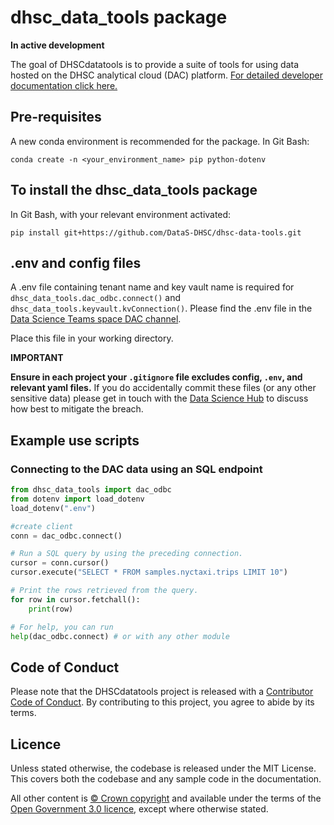 # dhsc_data_tools package

**In active development**

The goal of DHSCdatatools is to provide a suite of tools for using data hosted on the DHSC analytical cloud (DAC) platform. 
[For detailed developer documentation click here.](https://github.com/DataS-DHSC/dhsc-data-tools/tree/main/docs/dhsc_data_tools)

## Pre-requisites

A new conda environment is recommended for the package. In Git Bash:

```
conda create -n <your_environment_name> pip python-dotenv
```

## To install the dhsc_data_tools package

In Git Bash, with your relevant environment activated:

```
pip install git+https://github.com/DataS-DHSC/dhsc-data-tools.git
```

## .env and config files

A .env file containing tenant name and key vault name is required for `dhsc_data_tools.dac_odbc.connect()` and `dhsc_data_tools.keyvault.kvConnection()`.
Please find the .env file in the [Data Science Teams space DAC channel](https://teams.microsoft.com/l/channel/19%3ad94b5e4692d043249285162a04b35d12%40thread.tacv2/DAC%2520(DHSC%2520analytical%2520cloud)?groupId=88d91456-9588-4bed-a713-fde91b11a227&tenantId=61278c30-91a8-4c31-8c1f-ef4de8973a1c).

Place this file in your working directory. 

**IMPORTANT**

**Ensure in each project your `.gitignore` file excludes config, `.env`, and relevant yaml files.**
If you do accidentally commit these files (or any other sensitive data) please get in touch with the [Data Science Hub](mailto:datascience@dhsc.gov.uk) to discuss how best to mitigate the breach.

## Example use scripts

### Connecting to the DAC data using an SQL endpoint

```python
from dhsc_data_tools import dac_odbc
from dotenv import load_dotenv
load_dotenv(".env")

#create client
conn = dac_odbc.connect()

# Run a SQL query by using the preceding connection.
cursor = conn.cursor()
cursor.execute("SELECT * FROM samples.nyctaxi.trips LIMIT 10")

# Print the rows retrieved from the query.
for row in cursor.fetchall():
    print(row)

# For help, you can run
help(dac_odbc.connect) # or with any other module

```

## Code of Conduct

Please note that the DHSCdatatools project is released with a [Contributor Code of Conduct](https://contributor-covenant.org/version/2/1/CODE_OF_CONDUCT.html).
By contributing to this project, you agree to abide by its terms.

## Licence

Unless stated otherwise, the codebase is released under the MIT License. This covers both the codebase and any sample code in the documentation.

All other content is [© Crown copyright](http://www.nationalarchives.gov.uk/information-management/re-using-public-sector-information/uk-government-licensing-framework/crown-copyright/)
and available under the terms of the [Open Government 3.0 licence](https://www.nationalarchives.gov.uk/doc/open-government-licence/version/3/), except where otherwise stated.